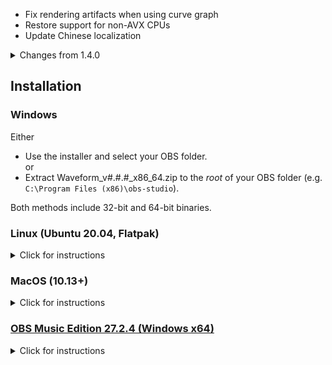- Fix rendering artifacts when using curve graph
- Restore support for non-AVX CPUs
- Update Chinese localization

<details>
<summary>Changes from 1.4.0</summary>

- Add native support for Arm64 (aka 'Apple Silicon') based Macs
- Add Simplified Chinese localization (#14 thanks to [神枪968](https://github.com/GodGun968))
- Add option to roll-off the edges of the graph (#12)
</details>

## Installation
### Windows
Either  
- Use the installer and select your OBS folder.  
or  
- Extract Waveform\_v#.#.#\_x86\_64.zip to the *root* of your OBS folder (e.g. `C:\Program Files (x86)\obs-studio`).

Both methods include 32-bit and 64-bit binaries.

### Linux (Ubuntu 20.04, Flatpak)
<details>
<summary>Click for instructions</summary>

#### Prebuilt Binaries
- Extract Waveform\_v#.#.#\_Ubuntu\_x64.tar.gz to your `~/.config/obs-studio/plugins` folder.  

#### Flatpak
- `flatpak install flathub com.obsproject.Studio.Plugins.waveform`  

#### Source Build
- Step-by-step instructions in the [readme](https://github.com/phandasm/waveform/blob/master/README.md#linux-ubuntu-20043-lts).
</details>

### MacOS (10.13+)
<details>
<summary>Click for instructions</summary>

- Extract Waveform\_v#.#.#\_MacOS\_x64.zip to your `/Library/Application Support/obs-studio/plugins` folder.  

Note: Even if you have an M1 Mac, you probably want the x64. Use the ARM version only if you have a native ARM build of OBS.  
If upgrading from a 1.4.0 ARM build, please be sure to delete `libwaveform.so` if present as it has been renamed in future builds.
</details>

### [OBS Music Edition 27.2.4 (Windows x64)](https://github.com/pkviet/obs-studio/releases/tag/v27.2.4)
<details>
<summary>Click for instructions</summary>

- Extract for_OBS_ME_only.zip to the *root* of your OBS ME folder (e.g. `C:\Program Files\obs-studio-ME`).
</details>
